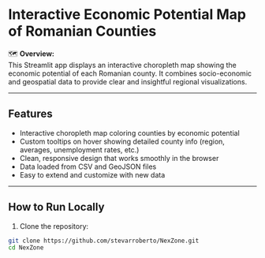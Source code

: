 # Interactive Economic Potential Map of Romanian Counties

🗺️ **Overview:**  
This Streamlit app displays an interactive choropleth map showing the economic potential of each Romanian county. It combines socio-economic and geospatial data to provide clear and insightful regional visualizations.

---

## Features

- Interactive choropleth map coloring counties by economic potential  
- Custom tooltips on hover showing detailed county info (region, averages, unemployment rates, etc.)  
- Clean, responsive design that works smoothly in the browser  
- Data loaded from CSV and GeoJSON files  
- Easy to extend and customize with new data  

---

## How to Run Locally

1. Clone the repository:

```bash
git clone https://github.com/stevarroberto/NexZone.git
cd NexZone
